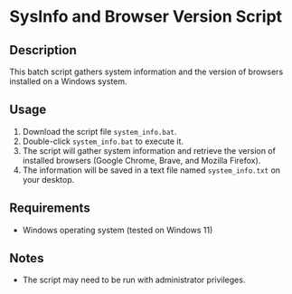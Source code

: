 # SysInfo and Browser Version Script

## Description
This batch script gathers system information and the version of browsers installed on a Windows system.

## Usage
1. Download the script file `system_info.bat`.
2. Double-click `system_info.bat` to execute it.
3. The script will gather system information and retrieve the version of installed browsers (Google Chrome, Brave, and Mozilla Firefox).
4. The information will be saved in a text file named `system_info.txt` on your desktop.

## Requirements
- Windows operating system (tested on Windows 11)

## Notes
- The script may need to be run with administrator privileges.
